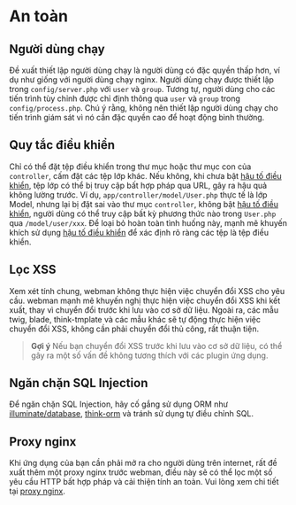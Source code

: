 # An toàn

## Người dùng chạy
Đề xuất thiết lập người dùng chạy là người dùng có đặc quyền thấp hơn, ví dụ như giống với người dùng chạy nginx. Người dùng chạy được thiết lập trong `config/server.php` với `user` và `group`. Tương tự, người dùng cho các tiến trình tùy chỉnh được chỉ định thông qua `user` và `group` trong `config/process.php`. Chú ý rằng, không nên thiết lập người dùng chạy cho tiến trình giám sát vì nó cần đặc quyền cao để hoạt động bình thường.

## Quy tắc điều khiển
Chỉ có thể đặt tệp điều khiển trong thư mục hoặc thư mục con của `controller`, cấm đặt các tệp lớp khác. Nếu không, khi chưa bật [hậu tố điều khiển](https://www.workerman.net/doc/webman/controller.html#%E6%8E%A7%E5%88%B6%E5%99%A8%E5%90%8E%E7%BC%80), tệp lớp có thể bị truy cập bất hợp pháp qua URL, gây ra hậu quả không lường trước. Ví dụ, `app/controller/model/User.php` thực tế là lớp Model, nhưng lại bị đặt sai vào thư mục `controller`, không bật [hậu tố điều khiển](https://www.workerman.net/doc/webman/controller.html#%E6%8E%A7%E5%88%B6%E5%99%A8%E5%90%8E%E7%BC%80), người dùng có thể truy cập bất kỳ phương thức nào trong `User.php` qua `/model/user/xxx`. Để loại bỏ hoàn toàn tình huống này, mạnh mẽ khuyến khích sử dụng [hậu tố điều khiển](https://www.workerman.net/doc/webman/controller.html#%E6%8E%A7%E5%88%B6%E5%99%A8%E5%90%8E%E7%BC%80) để xác định rõ ràng các tệp là tệp điều khiển.

## Lọc XSS
Xem xét tính chung, webman không thực hiện việc chuyển đổi XSS cho yêu cầu. webman mạnh mẽ khuyến nghị thực hiện việc chuyển đổi XSS khi kết xuất, thay vì chuyển đổi trước khi lưu vào cơ sở dữ liệu. Ngoài ra, các mẫu twig, blade, think-tmplate và các mẫu khác sẽ tự động thực hiện việc chuyển đổi XSS, không cần phải chuyển đổi thủ công, rất thuận tiện.

> **Gợi ý**
> Nếu bạn chuyển đổi XSS trước khi lưu vào cơ sở dữ liệu, có thể gây ra một số vấn đề không tương thích với các plugin ứng dụng.

## Ngăn chặn SQL Injection
Để ngăn chặn SQL Injection, hãy cố gắng sử dụng ORM như [illuminate/database](https://www.workerman.net/doc/webman/db/tutorial.html), [think-orm](https://www.workerman.net/doc/webman/db/thinkorm.html) và tránh sử dụng tự điều chỉnh SQL.

## Proxy nginx
Khi ứng dụng của bạn cần phải mở ra cho người dùng trên internet, rất đề xuất thêm một proxy nginx trước webman, điều này sẽ có thể lọc một số yêu cầu HTTP bất hợp pháp và cải thiện tính an toàn. Vui lòng xem chi tiết tại [proxy nginx](nginx-proxy.md).
